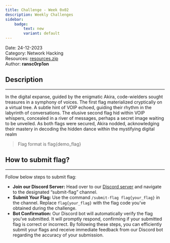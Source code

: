 ```yaml
---
title: Challenge - Week 0x02
description: Weekly Challenges
sidebar:
    badge:
        text: new
        variant: default
---
```

<div>
Date: 24-12-2023
</div>
<div>
Category: Network Hacking
</div>
<div>
Resources: <a href="https://raw.githubusercontent.com/DCG91181/challenge-week-2/main/resource.zip">resources.zip</a>
</div>
<div>
Author: <b>ransc0rp1on</b>
</div>

## Description
---

In the digital expanse, guided by the enigmatic Akira, code-wielders sought treasures in a symphony of voices. The first flag materialized cryptically on a virtual tree. A subtle hint of VOIP echoed, guiding their rhythm in the labyrinth of conversations. The elusive second flag hid within VOIP whispers, concealed in a river of messages, perhaps a secret image waiting to be unveiled. As both flags were secured, Akira nodded, acknowledging their mastery in decoding the hidden dance within the mystifying digital realm

> Flag format is flag{demo_flag}

## How to submit flag?
---
Follow below steps to submit flag:
- **Join our Discord Server:** Head over to our [Discord server](https://discord.gg/j3VMgyVaDt) and navigate to the designated “submit-flag” channel.
- **Submit Your Flag:** Use the command `/submit-flag flag{your_flag}` in the channel. Replace `flag{your_flag}` with the flag code you’ve obtained during the challenge.
- **Bot Confirmation:** Our Discord bot will automatically verify the flag you’ve submitted. It will promptly respond, confirming if your submitted flag is correct or incorrect.
By following these steps, you can efficiently submit your flags and receive immediate feedback from our Discord bot regarding the accuracy of your submission.
